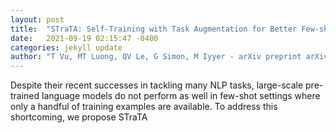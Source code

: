```yaml
---
layout: post
title:  "STraTA: Self-Training with Task Augmentation for Better Few-shot Learning"
date:   2021-09-19 02:15:47 -0400
categories: jekyll update
author: "T Vu, MT Luong, QV Le, G Simon, M Iyyer - arXiv preprint arXiv:2109.06270, 2021"
---
```

Despite their recent successes in tackling many NLP tasks, large-scale pre-trained language models do not perform as well in few-shot settings where only a handful of training examples are available. To address this shortcoming, we propose STraTA